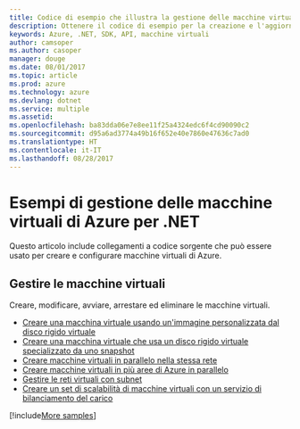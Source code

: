 ```yaml
---
title: Codice di esempio che illustra la gestione delle macchine virtuali di Azure con .NET
description: Ottenere il codice di esempio per la creazione e l'aggiornamento di macchine virtuali di Azure con .NET
keywords: Azure, .NET, SDK, API, macchine virtuali
author: camsoper
ms.author: casoper
manager: douge
ms.date: 08/01/2017
ms.topic: article
ms.prod: azure
ms.technology: azure
ms.devlang: dotnet
ms.service: multiple
ms.assetid: 
ms.openlocfilehash: ba83dda06e7e8ee11f25a4324edc6f4cd90090c2
ms.sourcegitcommit: d95a6ad3774a49b16f652e40e7860e47636c7ad0
ms.translationtype: HT
ms.contentlocale: it-IT
ms.lasthandoff: 08/28/2017
---
```

# <a name="azure-virtual-machine-management-samples-for-net"></a>Esempi di gestione delle macchine virtuali di Azure per .NET

Questo articolo include collegamenti a codice sorgente che può essere usato per creare e configurare macchine virtuali di Azure.

## <a name="manage-virtual-machines"></a>Gestire le macchine virtuali

Creare, modificare, avviare, arrestare ed eliminare le macchine virtuali.

* [Creare una macchina virtuale usando un'immagine personalizzata dal disco rigido virtuale](https://github.com/Azure-Samples/managed-disk-dotnet-create-virtual-machine-using-custom-image-from-VHD)
* [Creare una macchina virtuale che usa un disco rigido virtuale specializzato da uno snapshot](https://github.com/Azure-Samples/managed-disk-dotnet-create-virtual-machine-using-specialized-disk-from-snapshot)
* [Creare macchine virtuali in parallelo nella stessa rete](https://github.com/Azure-Samples/compute-dotnet-manage-virtual-machines-with-network-in-parallel)
* [Creare macchine virtuali in più aree di Azure in parallelo](https://github.com/Azure-Samples/compute-dotnet-create-virtual-machines-across-regions-in-parallel)
* [Gestire le reti virtuali con subnet](https://github.com/Azure-Samples/network-dotnet-manage-virtual-network)
* [Creare un set di scalabilità di macchine virtuali con un servizio di bilanciamento del carico](https://github.com/Azure-Samples/compute-dotnet-manage-virtual-machine-scale-sets)

[!include[More samples](includes/more-samples.md)]

